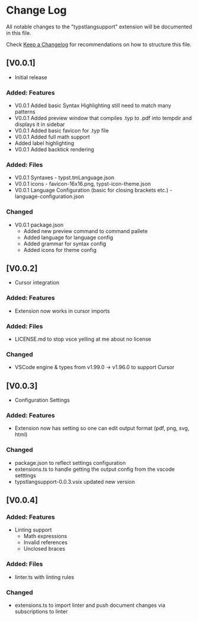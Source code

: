 # Change Log

All notable changes to the "typstlangsupport" extension will be documented in this file.

Check [Keep a Changelog](http://keepachangelog.com/) for recommendations on how to structure this file.

## [V0.0.1]

- Initial release

### Added: Features

+ V0.0.1 Added basic Syntax Highlighting still need to match many patterns
+ V0.0.1 Added preview window that compiles .typ to .pdf into tempdir and displays it in sidebar
+ V0.0.1 Added basic favicon for .typ file
+ V0.0.1 Added full math support
+ Added label highlighting
+ V0.0.1 Added backtick rendering

### Added: Files

+ V0.0.1 Syntaxes - typst.tmLanguage.json
+ V0.0.1 icons - favicon-16x16.png, typst-icon-theme.json
+ V0.0.1 Language Configuration (basic for closing brackets etc.) - language-configuration.json

### Changed

+ V0.0.1 package.json
    - Added new preview command to command pallete
    - Added language for language config
    - Added grammar for syntax config
    - Added icons for theme config

## [V0.0.2]

- Cursor integration

### Added: Features

+ Extension now works in cursor imports

### Added: Files

+ LICENSE.md to stop vsce yelling at me about no license

### Changed

+ VSCode engine & types from v1.99.0 -> v1.96.0 to support Cursor

## [V0.0.3]

- Configuration Settings

### Added: Features

+ Extension now has setting so one can edit output format (pdf, png, svg, html)

### Changed

+ package.json to reflect settings configuration
+ extensions.ts to handle getting the output config from the vscode setttings
+ typstlangsupport-0.0.3.vsix updated new version

## [V0.0.4]

### Added: Features

+ Linting support
    - Math expressions
    - Invalid references
    - Unclosed braces

### Added: Files

+ linter.ts with linting rules

### Changed

+ extensions.ts to import linter and push document changes via subscriptions to linter
